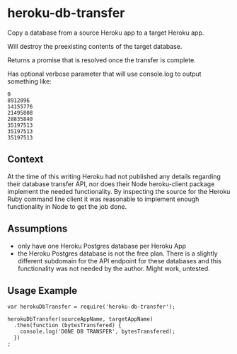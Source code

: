 # heroku-db-transfer

Copy a database from a source Heroku app to a target Heroku app.

Will destroy the preexisting contents of the target database.

Returns a promise that is resolved once the transfer is complete.

Has optional verbose parameter that will use console.log to output something like:

```
0
8912896
14155776
21495808
28835840
35197513
35197513
35197513
```

## Context

At the time of this writing Heroku had not published any details regarding
their database transfer API, nor does their Node heroku-client package
implement the needed functionality. By inspecting the source for the Heroku
Ruby command line client it was reasonable to implement enough functionality in
Node to get the job done.

## Assumptions

- only have one Heroku Postgres database per Heroku App
- the Heroku Postgres database is not the free plan. There is a slightly different subdomain for the API endpoint for these databases and this functionality was not needed by the author. Might work, untested.

## Usage Example

```
var herokuDbTransfer = require('heroku-db-transfer');

herokuDbTransfer(sourceAppName, targetAppName)
  .then(function (bytesTransfered) {
    console.log('DONE DB TRANSFER', bytesTransfered);
  })
;
```
